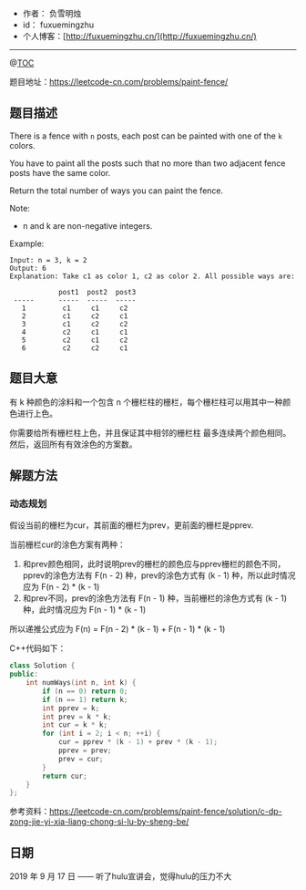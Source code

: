 
- 作者：    负雪明烛
- id：      fuxuemingzhu
- 个人博客：[http://fuxuemingzhu.cn/](http://fuxuemingzhu.cn/)

---
@[TOC](目录)


题目地址：https://leetcode-cn.com/problems/paint-fence/

## 题目描述

There is a fence with `n` posts, each post can be painted with one of the `k` colors.

You have to paint all the posts such that no more than two adjacent fence posts have the same color.

Return the total number of ways you can paint the fence.

Note:

- n and k are non-negative integers.

Example:

    Input: n = 3, k = 2
    Output: 6
    Explanation: Take c1 as color 1, c2 as color 2. All possible ways are:
    
                post1  post2  post3      
     -----      -----  -----  -----       
       1         c1     c1     c2 
       2         c1     c2     c1 
       3         c1     c2     c2 
       4         c2     c1     c1  
       5         c2     c1     c2
       6         c2     c2     c1


## 题目大意

有 k 种颜色的涂料和一个包含 n 个栅栏柱的栅栏，每个栅栏柱可以用其中一种颜色进行上色。

你需要给所有栅栏柱上色，并且保证其中相邻的栅栏柱 最多连续两个颜色相同。然后，返回所有有效涂色的方案数。

## 解题方法

### 动态规划

假设当前的栅栏为cur，其前面的栅栏为prev，更前面的栅栏是pprev.

当前栅栏cur的涂色方案有两种：

1. 和prev颜色相同，此时说明prev的栅栏的颜色应与pprev栅栏的颜色不同，pprev的涂色方法有 F(n - 2) 种，prev的涂色方式有 (k - 1) 种，所以此时情况应为 F(n - 2) * (k - 1)
1. 和prev不同，prev的涂色方法有 F(n - 1) 种，当前栅栏的涂色方式有 (k - 1) 种，此时情况应为 F(n - 1) * (k - 1)

所以递推公式应为 F(n) = F(n - 2) * (k - 1) + F(n - 1) * (k - 1)


C++代码如下：

```cpp
class Solution {
public:
    int numWays(int n, int k) {
        if (n == 0) return 0;
        if (n == 1) return k;
        int pprev = k;
        int prev = k * k;
        int cur = k * k;
        for (int i = 2; i < n; ++i) {
            cur = pprev * (k - 1) + prev * (k - 1);
            pprev = prev;
            prev = cur;
        }
        return cur;
    }
};
```

参考资料：https://leetcode-cn.com/problems/paint-fence/solution/c-dp-zong-jie-yi-xia-liang-chong-si-lu-by-sheng-be/

## 日期

2019 年 9 月 17 日 —— 听了hulu宣讲会，觉得hulu的压力不大
